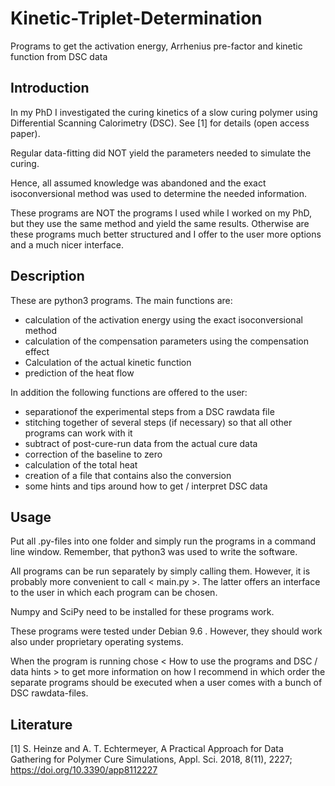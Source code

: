# Kinetic-Triplet-Determination
Programs to get the activation energy, Arrhenius pre-factor and kinetic function from DSC data

## Introduction
In my PhD I investigated the curing kinetics of a slow curing polymer using Differential Scanning Calorimetry (DSC).
See [1] for details (open access paper).

Regular data-fitting did NOT yield the parameters needed to simulate the curing.

Hence, all assumed knowledge was abandoned and the exact isoconversional method was used to determine the needed information.

These programs are NOT the programs I used while I worked on my PhD, but they use the same method and yield the same results.
Otherwise are these programs much better structured and I offer to the user more options and a much nicer interface.

## Description
These are python3 programs. The main functions are:
- calculation of the activation energy using the exact isoconversional method
- calculation of the compensation parameters using the compensation effect
- Calculation of the actual kinetic function
- prediction of the heat flow

In addition the following functions are offered to the user:
- separationof the experimental steps from a DSC rawdata file
- stitching together of several steps (if necessary) so that all other programs can work with it
- subtract of post-cure-run data from the actual cure data
- correction of the baseline to zero
- calculation of the total heat
- creation of a file that contains also the conversion
- some hints and tips around how to get / interpret DSC data

## Usage
Put all .py-files into one folder and simply run the programs in a command line window. Remember, that python3 was used to write the software.

All programs can be run separately by simply calling them. However, it is probably more convenient to call < main.py >. The latter offers an interface to the user in which each program can be chosen.

Numpy and SciPy need to be installed for these programs work.

These programs were tested under Debian 9.6 . However, they should work also under proprietary operating systems. 

When the program is running chose < How to use the programs and DSC / data hints > to get more information on how I recommend in which order the separate programs should be executed when a user comes with a bunch of DSC rawdata-files.

## Literature
[1] S. Heinze and A. T. Echtermeyer, A Practical Approach for Data Gathering for Polymer Cure Simulations, Appl. Sci. 2018, 8(11), 2227; https://doi.org/10.3390/app8112227
